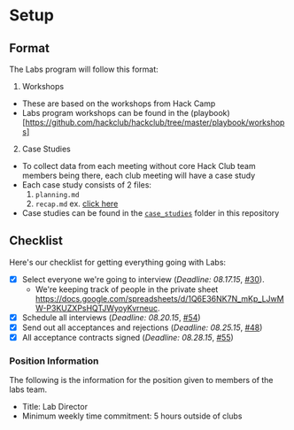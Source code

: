 # Setup

## Format

The Labs program will follow this format:

1. Workshops
  - These are based on the workshops from Hack Camp
  - Labs program workshops can be found in the
    (playbook)[https://github.com/hackclub/hackclub/tree/master/playbook/workshops]
2. Case Studies
  - To collect data from each meeting without core Hack Club team members being
    there, each club meeting will have a case study
  - Each case study consists of 2 files:
    1. `planning.md`
    2. `recap.md` ex.
       [click here](../../case_studies/cherry_hill_high_school_east/2015-09-05_first_meeting/recap.md)
  - Case studies can be found in the [`case_studies`](../../case_studies) folder
    in this repository

## Checklist

Here's our checklist for getting everything going with Labs:

- [x] Select everyone we're going to interview (_Deadline: 08.17.15_,
  [#30](https://github.com/hackclub/hackclub/issues/30)).
  - We're keeping track of people in the private sheet
    https://docs.google.com/spreadsheets/d/1Q6E36NK7N_mKp_LJwMW-P3KUZXPsHQTJWyoyKvrneuc.
- [x] Schedule all interviews (_Deadline: 08.20.15_,
  [#54](https://github.com/hackclub/hackclub/issues/31))
- [x] Send out all acceptances and rejections (_Deadline: 08.25.15_,
  [#48](https://github.com/hackclub/hackclub/issues/48))
- [x] All acceptance contracts signed (_Deadline: 08.28.15_,
  [#55](https://github.com/hackclub/hackclub/issues/55))

### Position Information

The following is the information for the position given to members of the labs
team.

- Title: Lab Director
- Minimum weekly time commitment: 5 hours outside of clubs

